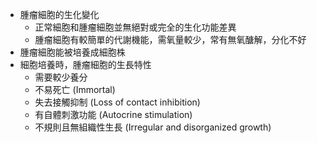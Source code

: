 - 腫瘤細胞的生化變化 
	- 正常細胞和腫瘤細胞並無絕對或完全的生化功能差異 
	- 腫瘤細胞有較簡單的代謝機能，需氧量較少，常有無氧醣解，分化不好 
- 腫瘤細胞能被培養成細胞株 
- 細胞培養時，腫瘤細胞的生長特性 
	- 需要較少養分 
	- 不易死亡 (Immortal) 
	- 失去接觸抑制 (Loss of contact inhibition) 
	- 有自體刺激功能 (Autocrine stimulation) 
	- 不規則且無組織性生長 (Irregular and disorganized growth)
